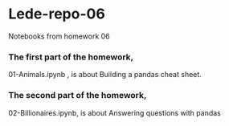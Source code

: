 # Lede-repo-06
 Notebooks from homework 06

### The first part of the homework, 
01-Animals.ipynb , is about Building a pandas cheat sheet.
### The second part of the homework, 
02-Billionaires.ipynb, is about Answering questions with pandas